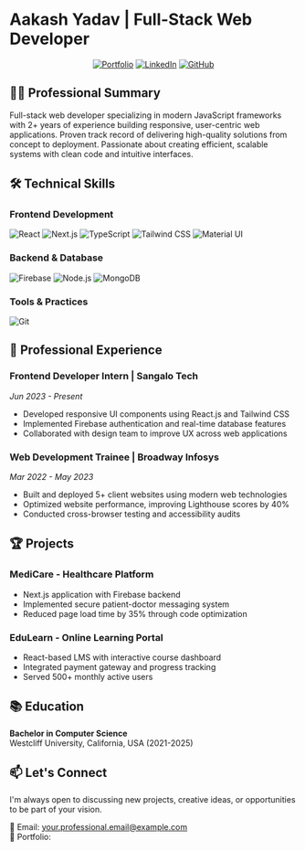 # Aakash Yadav | Full-Stack Web Developer

<div align="center">
  
[![Portfolio](https://img.shields.io/badge/Portfolio-%23000000.svg?style=for-the-badge&logo=vercel&logoColor=white)](https://www.aashish-nepal.com.np/)
[![LinkedIn](https://img.shields.io/badge/LinkedIn-%230077B5.svg?style=for-the-badge&logo=linkedin&logoColor=white)](https://www.linkedin.com/in/aashish-nepal-56247727b/)
[![GitHub](https://img.shields.io/badge/GitHub-%23121011.svg?style=for-the-badge&logo=github&logoColor=white)](https://github.com/aashishnepal)

</div>

## 👨‍💻 Professional Summary

Full-stack web developer specializing in modern JavaScript frameworks with 2+ years of experience building responsive, user-centric web applications. Proven track record of delivering high-quality solutions from concept to deployment. Passionate about creating efficient, scalable systems with clean code and intuitive interfaces.

## 🛠 Technical Skills

### Frontend Development
![React](https://img.shields.io/badge/React-20232A?style=for-the-badge&logo=react&logoColor=61DAFB)
![Next.js](https://img.shields.io/badge/Next.js-000000?style=for-the-badge&logo=next.js&logoColor=white)
![TypeScript](https://img.shields.io/badge/TypeScript-007ACC?style=for-the-badge&logo=typescript&logoColor=white)
![Tailwind CSS](https://img.shields.io/badge/Tailwind_CSS-38B2AC?style=for-the-badge&logo=tailwind-css&logoColor=white)
![Material UI](https://img.shields.io/badge/Material--UI-0081CB?style=for-the-badge&logo=mui&logoColor=white)

### Backend & Database
![Firebase](https://img.shields.io/badge/Firebase-FFCA28?style=for-the-badge&logo=firebase&logoColor=black)
![Node.js](https://img.shields.io/badge/Node.js-43853D?style=for-the-badge&logo=node.js&logoColor=white)
![MongoDB](https://img.shields.io/badge/MongoDB-4EA94B?style=for-the-badge&logo=mongodb&logoColor=white)

### Tools & Practices
![Git](https://img.shields.io/badge/Git-F05032?style=for-the-badge&logo=git&logoColor=white)


## 💼 Professional Experience

### **Frontend Developer Intern** | Sangalo Tech
_Jun 2023 - Present_
- Developed responsive UI components using React.js and Tailwind CSS
- Implemented Firebase authentication and real-time database features
- Collaborated with design team to improve UX across web applications

### **Web Development Trainee** | Broadway Infosys
_Mar 2022 - May 2023_
- Built and deployed 5+ client websites using modern web technologies
- Optimized website performance, improving Lighthouse scores by 40%
- Conducted cross-browser testing and accessibility audits

## 🏆 Projects

### **MediCare - Healthcare Platform**
- Next.js application with Firebase backend
- Implemented secure patient-doctor messaging system
- Reduced page load time by 35% through code optimization

### **EduLearn - Online Learning Portal**
- React-based LMS with interactive course dashboard
- Integrated payment gateway and progress tracking
- Served 500+ monthly active users

## 📚 Education

**Bachelor in Computer Science**  
Westcliff University, California, USA (2021-2025)

## 📫 Let's Connect

I'm always open to discussing new projects, creative ideas, or opportunities to be part of your vision.

📧 Email: [your.professional.email@example.com](mailto:your.professional.email@example.com)  
🔗 Portfolio: 
